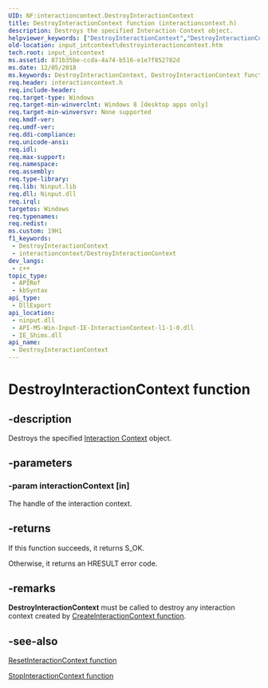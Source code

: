 ```yaml
---
UID: NF:interactioncontext.DestroyInteractionContext
title: DestroyInteractionContext function (interactioncontext.h)
description: Destroys the specified Interaction Context object.
helpviewer_keywords: ["DestroyInteractionContext","DestroyInteractionContext function","input_intcontext.destroyinteractioncontext","interactioncontext.destroyinteractioncontext","interactioncontext/DestroyInteractionContext"]
old-location: input_intcontext\destroyinteractioncontext.htm
tech.root: input_intcontext
ms.assetid: 871b35be-ccda-4a74-b516-e1e7f852782d
ms.date: 12/05/2018
ms.keywords: DestroyInteractionContext, DestroyInteractionContext function, input_intcontext.destroyinteractioncontext, interactioncontext.destroyinteractioncontext, interactioncontext/DestroyInteractionContext
req.header: interactioncontext.h
req.include-header: 
req.target-type: Windows
req.target-min-winverclnt: Windows 8 [desktop apps only]
req.target-min-winversvr: None supported
req.kmdf-ver: 
req.umdf-ver: 
req.ddi-compliance: 
req.unicode-ansi: 
req.idl: 
req.max-support: 
req.namespace: 
req.assembly: 
req.type-library: 
req.lib: Ninput.lib
req.dll: Ninput.dll
req.irql: 
targetos: Windows
req.typenames: 
req.redist: 
ms.custom: 19H1
f1_keywords:
 - DestroyInteractionContext
 - interactioncontext/DestroyInteractionContext
dev_langs:
 - c++
topic_type:
 - APIRef
 - kbSyntax
api_type:
 - DllExport
api_location:
 - ninput.dll
 - API-MS-Win-Input-IE-InteractionContext-l1-1-0.dll
 - IE_Shims.dll
api_name:
 - DestroyInteractionContext
---
```


# DestroyInteractionContext function


## -description

Destroys the specified [Interaction Context](../_input_intcontext/index.md) object.

## -parameters

### -param interactionContext [in]

The handle of the interaction context.

## -returns

If this function succeeds, it returns S_OK.
 
Otherwise, it returns an HRESULT error code.

## -remarks

<b>DestroyInteractionContext</b> must be called to destroy any interaction context created by [CreateInteractionContext function](nf-interactioncontext-createinteractioncontext.md).

## -see-also












[ResetInteractionContext function](nf-interactioncontext-resetinteractioncontext.md)



[StopInteractionContext function](nf-interactioncontext-stopinteractioncontext.md)